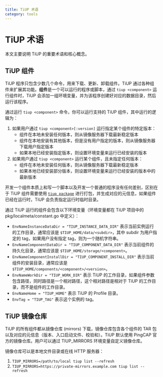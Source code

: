 ```yaml
---
title: TiUP 术语
category: tools
---
```


# TiUP 术语

本文主要说明 TiUP 的重要术语和核心概念。

## TiUP 组件

TiUP 程序只包含少数几个命令，用来下载、更新、卸载组件。TiUP 通过各种组件来扩展其功能。**组件**是一个可以运行的程序或脚本，通过 `tiup <component>` 运行组件时，TiUP 会添加一组环境变量，并为该程序创建好对应的数据目录，然后运行该程序。

通过运行 `tiup <component>` 命令，你可以运行支持的 TiUP 组件，其中运行的逻辑为：

1. 如果用户通过 `tiup <component>[:version]` 运行指定某个组件的特定版本：
    - 组件在本地未安装任何版本，则从镜像服务器下载最新稳定版本
    - 组件在本地安装有其他版本，但是没有用户指定的版本，则从镜像服务器下载用户指定版本
    - 如果本地已经安装指定版本，则设置环境变量来运行已经安装的版本
2. 如果用户通过 `tiup <component>` 运行某个组件，且未指定任何版本：
   - 组件在本地未安装任何版本，则从镜像服务器下载最新稳定版本
   - 如果本地已经安装部分版本，则设置环境变量来运行已经安装的版本中的最新版本

开发一个组件本质上和写一个脚本以及开发一个普通的程序没有任何差别，区别在于 TiUP 组件需要使用 [`tiup package`](/tiup/tiup-package.md) 进行打包，并生成对应的元信息，如果组件已经在运行时，TiUP 会负责指定运行时临时目录。

通过 TiUP 运行的组件会包含以下环境变量（环境变量都在 TiUP 项目中的 pkg/localmeta/constant.go 中定义）：

- `EnvNameInstanceDataDir = "TIUP_INSTANCE_DATA_DIR"` 表示当前实例运行的工作目录，通常应该是 `$TIUP_HOME/data/<subdir>`，其中 subdir 为用户指定的 tag，如果用户没有指定 tag，则为一个随机字符串。
- `EnvNameComponentDataDir = "TIUP_COMPONENT_DATA_DIR"` 表示当前组件的持久化目录，通常应该是 `$TIUP_HOME/storage/<component>`。
- `EnvNameComponentInstallDir = "TIUP_COMPONENT_INSTALL_DIR"` 表示当前组件的安装目录，通常应该是 `$TIUP_HOME/components/<component>/<version>`。
- `EnvNameWorkDir = "TIUP_WORK_DIR"` 表示 TiUP 的工作目录，如果组件参数包含路径，同时路径是一个相对路径，这个相对路径是相对于 TiUP 的工作目录，而不是组件的工作目录。
- `EnvNameHome = "TIUP_HOME"` 表示 TiUP 的 Profile 目录。
- `EnvTag = "TIUP_TAG"` 表示这个实例的 tag。
  
## TiUP 镜像仓库

TiUP 的所有组件都从镜像仓库 (mirrors) 下载，镜像仓库包含各个组件的 TAR 包以及对应的元信息（版本、入口启动文件、校验和）。TiUP 默认使用 PingCAP 官方的镜像仓库。用户可以通过 TIUP_MIRRORS 环境变量自定义镜像仓库。

镜像仓库可以是本地文件目录或在线 HTTP 服务器：

1. `TIUP_MIRRORS=/path/to/local tiup list --refresh`
2. `TIUP_MIRRORS=https://private-mirrors.example.com tiup list --refresh`
